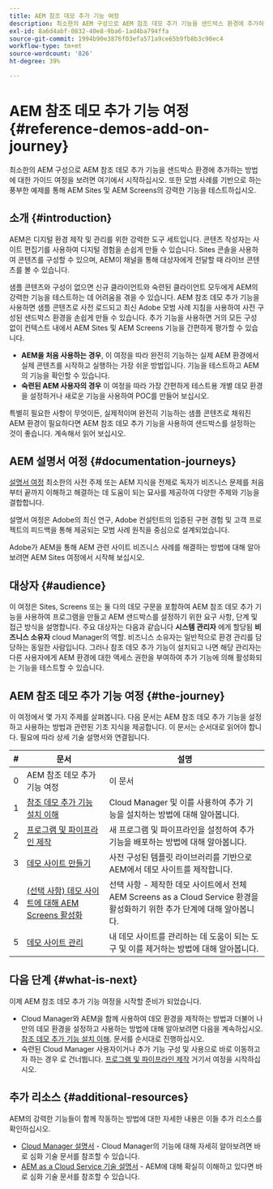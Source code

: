 ```yaml
---
title: AEM 참조 데모 추가 기능 여정
description: 최소한의 AEM 구성으로 AEM 참조 데모 추가 기능을 샌드박스 환경에 추가하는 방법에 대한 가이드 여정을 보려면 여기에서 시작하십시오. 또한 모범 사례를 기반으로 하는 풍부한 예제를 통해 AEM의 강력한 기능을 테스트하십시오.
exl-id: 8a6d4abf-0832-40e8-9ba6-1ad4ba794ffa
source-git-commit: 1994b90e3876f03efa571a9ce65b9fb8b3c90ec4
workflow-type: tm+mt
source-wordcount: '826'
ht-degree: 39%

---
```


# AEM 참조 데모 추가 기능 여정 {#reference-demos-add-on-journey}

최소한의 AEM 구성으로 AEM 참조 데모 추가 기능을 샌드박스 환경에 추가하는 방법에 대한 가이드 여정을 보려면 여기에서 시작하십시오. 또한 모범 사례를 기반으로 하는 풍부한 예제를 통해 AEM Sites 및 AEM Screens의 강력한 기능을 테스트하십시오.

## 소개 {#introduction}

AEM은 디지털 환경 제작 및 관리를 위한 강력한 도구 세트입니다. 콘텐츠 작성자는 사이트 편집기를 사용하여 디지털 경험을 손쉽게 만들 수 있습니다. Sites 콘솔을 사용하여 콘텐츠를 구성할 수 있으며, AEM이 채널을 통해 대상자에게 전달할 때 라이브 콘텐츠를 볼 수 있습니다.

샘플 콘텐츠와 구성이 없으면 신규 클라이언트와 숙련된 클라이언트 모두에게 AEM의 강력한 기능을 테스트하는 데 어려움을 겪을 수 있습니다. AEM 참조 데모 추가 기능을 사용하면 샘플 콘텐츠로 사전 로드되고 최신 Adobe 모범 사례 지침을 사용하여 사전 구성된 샌드박스 환경을 손쉽게 만들 수 있습니다. 추가 기능을 사용하면 거의 모든 구성 없이 컨텍스트 내에서 AEM Sites 및 AEM Screens 기능을 간편하게 평가할 수 있습니다.

* **AEM을 처음 사용하는 경우**, 이 여정을 따라 완전히 기능하는 실제 AEM 환경에서 실제 콘텐츠를 시작하고 실행하는 가장 쉬운 방법입니다. 기능을 테스트하고 AEM의 기능을 확인할 수 있습니다.
* **숙련된 AEM 사용자의 경우** 이 여정을 따라 가장 간편하게 테스트용 개별 데모 환경을 설정하거나 새로운 기능을 사용하여 POC를 만들어 보십시오.

특별히 필요한 사항이 무엇이든, 실제적이며 완전히 기능하는 샘플 콘텐츠로 채워진 AEM 환경이 필요하다면 AEM 참조 데모 추가 기능을 사용하여 샌드박스를 설정하는 것이 좋습니다. 계속해서 읽어 보십시오.

## AEM 설명서 여정 {#documentation-journeys}

[설명서 여정](/help/journey-documentation/documentation-journeys.md) 최소한의 사전 주제 또는 AEM 지식을 전제로 독자가 비즈니스 문제를 처음부터 끝까지 이해하고 해결하는 데 도움이 되는 묘사를 제공하여 다양한 주제와 기능을 결합합니다.

설명서 여정은 Adobe의 최신 연구, Adobe 컨설턴트의 입증된 구현 경험 및 고객 프로젝트의 피드백을 통해 제공되는 모범 사례 원칙을 중심으로 설계되었습니다.

Adobe가 AEM을 통해 AEM 관련 사이트 비즈니스 사례를 해결하는 방법에 대해 알아보려면 AEM Sites 여정에서 시작해 보십시오.

## 대상자 {#audience}

이 여정은 Sites, Screens 또는 둘 다의 데모 구문을 포함하여 AEM 참조 데모 추가 기능을 사용하여 프로그램을 만들고 AEM 샌드박스를 설정하기 위한 요구 사항, 단계 및 접근 방식을 설명합니다. 주요 대상자는 다음과 같습니다 **시스템 관리자** 에게 할당됨 **비즈니스 소유자** cloud Manager의 역할. 비즈니스 소유자는 일반적으로 환경 관리를 담당하는 동일한 사람입니다. 그러나 참조 데모 추가 기능이 설치되고 나면 해당 관리자는 다른 사용자에게 AEM 환경에 대한 액세스 권한을 부여하여 추가 기능에 의해 활성화되는 기능을 테스트할 수 있습니다.

## AEM 참조 데모 추가 기능 여정 {#the-journey}

이 여정에서 몇 가지 주제를 살펴봅니다. 다음 문서는 AEM 참조 데모 추가 기능을 설정하고 사용하는 방법과 관련된 기초 지식을 제공합니다. 이 문서는 순서대로 읽어야 합니다. 필요에 따라 상세 기술 설명서와 연결됩니다.

| # | 문서 | 설명 |
|---|---|---|
| 0 | AEM 참조 데모 추가 기능 여정 | 이 문서 |
| 1 | [참조 데모 추가 기능 설치 이해](installation.md) | Cloud Manager 및 이를 사용하여 추가 기능을 설치하는 방법에 대해 알아봅니다. |
| 2 | [프로그램 및 파이프라인 제작](create-program.md) | 새 프로그램 및 파이프라인을 설정하여 추가 기능을 배포하는 방법에 대해 알아봅니다. |
| 3 | [데모 사이트 만들기](create-site.md) | 사전 구성된 템플릿 라이브러리를 기반으로 AEM에서 데모 사이트를 제작합니다. |
| 4 | [(선택 사항) 데모 사이트에 대해 AEM Screens 활성화](screens.md) | 선택 사항 - 제작한 데모 사이트에서 전체 AEM Screens as a Cloud Service 환경을 활성화하기 위한 추가 단계에 대해 알아봅니다. |
| 5 | [데모 사이트 관리](manage.md) | 내 데모 사이트를 관리하는 데 도움이 되는 도구 및 이를 제거하는 방법에 대해 알아봅니다. |

## 다음 단계 {#what-is-next}

이제 AEM 참조 데모 추가 기능 여정을 시작할 준비가 되었습니다.

* Cloud Manager와 AEM을 함께 사용하여 데모 환경을 제작하는 방법과 더불어 나만의 데모 환경을 설정하고 사용하는 방법에 대해 알아보려면 다음을 계속하십시오. [참조 데모 추가 기능 설치 이해](installation.md). 문서를 순서대로 진행하십시오.
* 숙련된 Cloud Manager 사용자이거나 추가 기능 구성 및 사용으로 바로 이동하고자 하는 경우 로 건너뜁니다. [프로그램 및 파이프라인 제작](create-program.md) 거기서 여정을 시작하십시오.

## 추가 리소스 {#additional-resources}

AEM의 강력한 기능들이 함께 작동하는 방법에 대한 자세한 내용은 이들 추가 리소스를 확인하십시오.

* [Cloud Manager 설명서](https://experienceleague.adobe.com/docs/experience-manager-cloud-service/content/onboarding/journey/cloud-manager.html) - Cloud Manager의 기능에 대해 자세히 알아보려면 바로 심화 기술 문서를 참조할 수 있습니다.
* [AEM as a Cloud Service 기술 설명서](https://experienceleague.adobe.com/docs/experience-manager-cloud-service.html) - AEM에 대해 확실히 이해하고 있다면 바로 심화 기술 문서를 참조할 수 있습니다.
